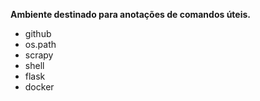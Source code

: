 **Ambiente destinado para anotações de comandos úteis.**
- github
- os.path
- scrapy
- shell
- flask
- docker
